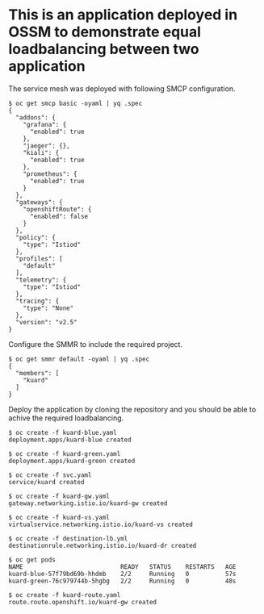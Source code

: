 # This is an application deployed in OSSM to demonstrate equal loadbalancing between two application

The service mesh was deployed with following SMCP configuration.

~~~
$ oc get smcp basic -oyaml | yq .spec
{
  "addons": {
    "grafana": {
      "enabled": true
    },
    "jaeger": {},
    "kiali": {
      "enabled": true
    },
    "prometheus": {
      "enabled": true
    }
  },
  "gateways": {
    "openshiftRoute": {
      "enabled": false
    }
  },
  "policy": {
    "type": "Istiod"
  },
  "profiles": [
    "default"
  ],
  "telemetry": {
    "type": "Istiod"
  },
  "tracing": {
    "type": "None"
  },
  "version": "v2.5"
}

~~~

Configure the SMMR to include the required project.

~~~
$ oc get smmr default -oyaml | yq .spec
{
  "members": [
    "kuard"
  ]
}
~~~

Deploy the application by cloning the repository and you should be able to achive the required loadbalancing.

~~~
$ oc create -f kuard-blue.yaml
deployment.apps/kuard-blue created

$ oc create -f kuard-green.yaml
deployment.apps/kuard-green created

$ oc create -f svc.yaml 
service/kuard created

$ oc create -f kuard-gw.yaml 
gateway.networking.istio.io/kuard-gw created

$ oc create -f kuard-vs.yaml 
virtualservice.networking.istio.io/kuard-vs created

$ oc create -f destination-lb.yml 
destinationrule.networking.istio.io/kuard-dr created

$ oc get pods 
NAME                           READY   STATUS    RESTARTS   AGE
kuard-blue-57f79bd69b-hhdmb    2/2     Running   0          57s
kuard-green-76c979744b-5hgbg   2/2     Running   0          48s

$ oc create -f kuard-route.yaml 
route.route.openshift.io/kuard-gw created

~~~


